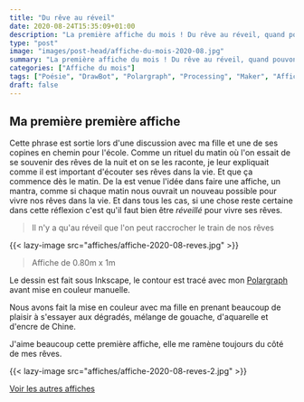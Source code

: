 ```yaml
---
title: "Du rêve au réveil"
date: 2020-08-24T15:35:09+01:00
description: "La première affiche du mois ! Du rêve au réveil, quand pouvons-nous écouter nos envies ?"
type: "post"
image: "images/post-head/affiche-du-mois-2020-08.jpg"
summary: "La première affiche du mois ! Du rêve au réveil, quand pouvons-nous écouter nos envies ?"
categories: ["Affiche du mois"]
tags: ["Poésie", "DrawBot", "Polargraph", "Processing", "Maker", "Affiche du mois"]
draft: false
---
```


## Ma première première affiche 

Cette phrase est sortie lors d'une discussion avec ma fille et une de ses copines en chemin pour l'école. 
Comme un rituel du matin où l'on essait de se souvenir des rêves de la nuit et on se les raconte, je 
leur expliquait comme il est important d'écouter ses rêves dans la vie. Et que ça commence dès le matin.
De la est venue l'idée dans faire une affiche, un mantra, comme si chaque matin nous ouvrait un nouveau possible 
pour vivre nos rêves dans la vie. Et dans tous les cas, si une chose reste certaine dans cette réflexion 
c'est qu'il faut bien être *réveillé* pour vivre ses rêves.

> Il n'y a qu'au réveil que l'on peut raccrocher le train de nos rêves

{{< lazy-image src="affiches/affiche-2020-08-reves.jpg" >}} 

> Affiche de 0.80m x 1m

Le dessin est fait sous Inkscape, le contour est tracé avec mon [Polargraph](../drawbot-polargraph) avant mise en couleur manuelle.

Nous avons fait la mise en couleur avec ma fille en prenant beaucoup de 
plaisir à s'essayer aux dégradés, mélange de gouache, d'aquarelle et d'encre de Chine. 

J'aime beaucoup cette première affiche, elle me ramène toujours du côté de mes rêves.

{{< lazy-image src="affiches/affiche-2020-08-reves-2.jpg" >}} 

[Voir les autres affiches](/categories/affiche-du-mois)
